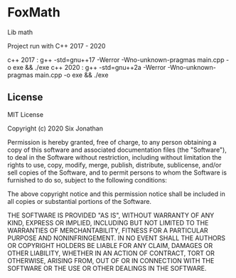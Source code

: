# FoxMath
Lib math

Project run with C++ 2017 - 2020

c++ 2017 : g++ -std=gnu++17 -Werror -Wno-unknown-pragmas main.cpp -o exe && ./exe
c++ 2020 : g++ -std=gnu++2a -Werror -Wno-unknown-pragmas main.cpp -o exe && ./exe

## License
MIT License

Copyright (c) 2020 Six Jonathan

Permission is hereby granted, free of charge, to any person obtaining a copy
of this software and associated documentation files (the "Software"), to deal
in the Software without restriction, including without limitation the rights
to use, copy, modify, merge, publish, distribute, sublicense, and/or sell
copies of the Software, and to permit persons to whom the Software is
furnished to do so, subject to the following conditions:

The above copyright notice and this permission notice shall be included in all
copies or substantial portions of the Software.

THE SOFTWARE IS PROVIDED "AS IS", WITHOUT WARRANTY OF ANY KIND, EXPRESS OR
IMPLIED, INCLUDING BUT NOT LIMITED TO THE WARRANTIES OF MERCHANTABILITY,
FITNESS FOR A PARTICULAR PURPOSE AND NONINFRINGEMENT. IN NO EVENT SHALL THE
AUTHORS OR COPYRIGHT HOLDERS BE LIABLE FOR ANY CLAIM, DAMAGES OR OTHER
LIABILITY, WHETHER IN AN ACTION OF CONTRACT, TORT OR OTHERWISE, ARISING FROM,
OUT OF OR IN CONNECTION WITH THE SOFTWARE OR THE USE OR OTHER DEALINGS IN THE
SOFTWARE.
